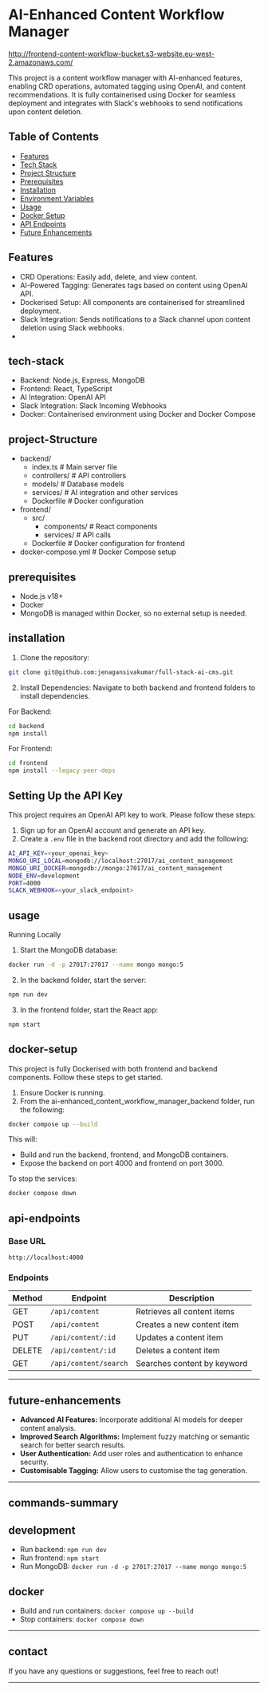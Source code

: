 
# AI-Enhanced Content Workflow Manager

http://frontend-content-workflow-bucket.s3-website.eu-west-2.amazonaws.com/



This project is a content workflow manager with AI-enhanced features, enabling CRD operations, automated tagging using OpenAI, and content recommendations. It is fully containerised using Docker for seamless deployment and integrates with Slack's webhooks to send notifications upon content deletion.



## Table of Contents
- [Features](#features)
- [Tech Stack](#tech-stack)
- [Project Structure](#project-structure)
- [Prerequisites](#prerequisites)
- [Installation](#installation)
- [Environment Variables](#environment-variables)
- [Usage](#usage)
- [Docker Setup](#docker-setup)
- [API Endpoints](#api-endpoints)
- [Future Enhancements](#future-enhancements)

  

## Features

- CRD Operations: Easily add, delete, and view content.
- AI-Powered Tagging: Generates tags based on content using OpenAI API.
- Dockerised Setup: All components are containerised for streamlined deployment.
- Slack Integration: Sends notifications to a Slack channel upon content deletion using Slack webhooks.
- 
## tech-stack

- Backend: Node.js, Express, MongoDB
- Frontend: React, TypeScript
- AI Integration: OpenAI API
- Slack Integration: Slack Incoming Webhooks
- Docker: Containerised environment using Docker and Docker Compose

  
## project-Structure
- backend/
  - index.ts              # Main server file
  - controllers/          # API controllers
  - models/               # Database models
  - services/             # AI integration and other services
  - Dockerfile            # Docker configuration
- frontend/
  - src/
    - components/         # React components
    - services/           # API calls
  - Dockerfile            # Docker configuration for frontend
- docker-compose.yml      # Docker Compose setup

  
## prerequisites
- Node.js v18+
- Docker
- MongoDB is managed within Docker, so no external setup is needed.

  
## installation


1. Clone the repository:
```bash 
git clone git@github.com:jenagansivakumar/full-stack-ai-cms.git
```

2. Install Dependencies:
Navigate to both backend and frontend folders to install dependencies.

For Backend:
```bash
cd backend
npm install
```

For Frontend:
```bash
cd frontend
npm install --legacy-peer-deps
```

## Setting Up the API Key
This project requires an OpenAI API key to work. Please follow these steps:
1. Sign up for an OpenAI account and generate an API key.
2. Create a `.env` file in the backend root directory and add the following:
```bash
AI_API_KEY=<your_openai_key>
MONGO_URI_LOCAL=mongodb://localhost:27017/ai_content_management
MONGO_URI_DOCKER=mongodb://mongo:27017/ai_content_management
NODE_ENV=development
PORT=4000
SLACK_WEBHOOK=<your_slack_endpoint>
```

## usage
Running Locally
1. Start the MongoDB database:
```bash
docker run -d -p 27017:27017 --name mongo mongo:5
```

2. In the backend folder, start the server:
```bash
npm run dev
```

3. In the frontend folder, start the React app:
```bash
npm start
```


## docker-setup
This project is fully Dockerised with both frontend and backend components. Follow these steps to get started.

1. Ensure Docker is running.
2. From the ai-enhanced_content_workflow_manager_backend folder, run the following:

```bash
docker compose up --build
```

This will:

- Build and run the backend, frontend, and MongoDB containers.
- Expose the backend on port 4000 and frontend on port 3000.

To stop the services:
```bash
docker compose down
```

## api-endpoints

### Base URL
`http://localhost:4000`

### Endpoints

| Method | Endpoint              | Description                          |
|--------|------------------------|--------------------------------------|
| GET    | `/api/content`         | Retrieves all content items         |
| POST   | `/api/content`         | Creates a new content item          |
| PUT    | `/api/content/:id`     | Updates a content item              |
| DELETE | `/api/content/:id`     | Deletes a content item              |
| GET    | `/api/content/search`  | Searches content by keyword         |

---

## future-enhancements

- **Advanced AI Features:** Incorporate additional AI models for deeper content analysis.
- **Improved Search Algorithms:** Implement fuzzy matching or semantic search for better search results.
- **User Authentication:** Add user roles and authentication to enhance security.
- **Customisable Tagging:** Allow users to customise the tag generation.

---

## commands-summary

## development

- Run backend: `npm run dev`
- Run frontend: `npm start`
- Run MongoDB: `docker run -d -p 27017:27017 --name mongo mongo:5`

## docker

- Build and run containers: `docker compose up --build`
- Stop containers: `docker compose down`

---

## contact

If you have any questions or suggestions, feel free to reach out!

---
